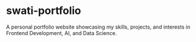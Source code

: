 # swati-portfolio
A personal portfolio website showcasing my skills, projects, and interests in Frontend Development, AI, and Data Science.
